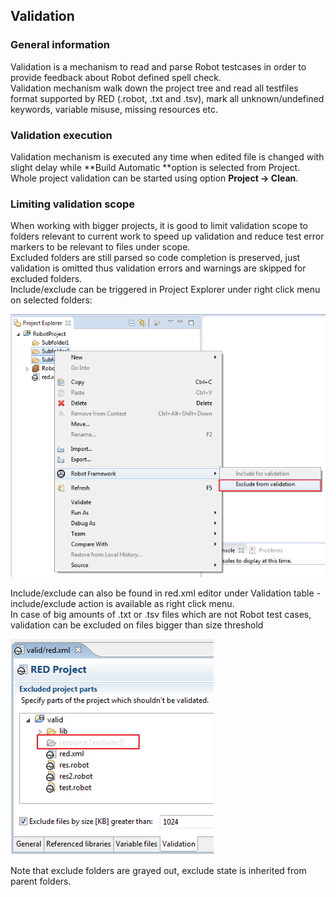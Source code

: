 ## Validation

### General information

Validation is a mechanism to read and parse Robot testcases in order to
provide feedback about Robot defined spell check.  
Validation mechanism walk down the project tree and read all testfiles format
supported by RED (.robot, .txt and .tsv), mark all unknown/undefined keywords,
variable misuse, missing resources etc.  

### Validation execution

Validation mechanism is executed any time when edited file is changed with
slight delay while **Build Automatic **option is selected from Project.  
Whole project validation can be started using option **Project -> Clean**.

### Limiting validation scope

When working with bigger projects, it is good to limit validation scope to
folders relevant to current work to speed up validation and reduce test error
markers to be relevant to files under scope.  
Excluded folders are still parsed so code completion is preserved, just
validation is omitted thus validation errors and warnings are skipped for
excluded folders.  
Include/exclude can be triggered in Project Explorer under right click menu on
selected folders:  
  
  
![](validation/exclude_1.png)  
  
Include/exclude can also be found in red.xml editor under Validation table -
include/exclude action is available as right click menu.  
In case of big amounts of .txt or .tsv files which are not Robot test cases,
validation can be excluded on files bigger than size threshold  
  
  
![](validation/exclude_2.png)  
  
Note that exclude folders are grayed out, exclude state is inherited from
parent folders.

